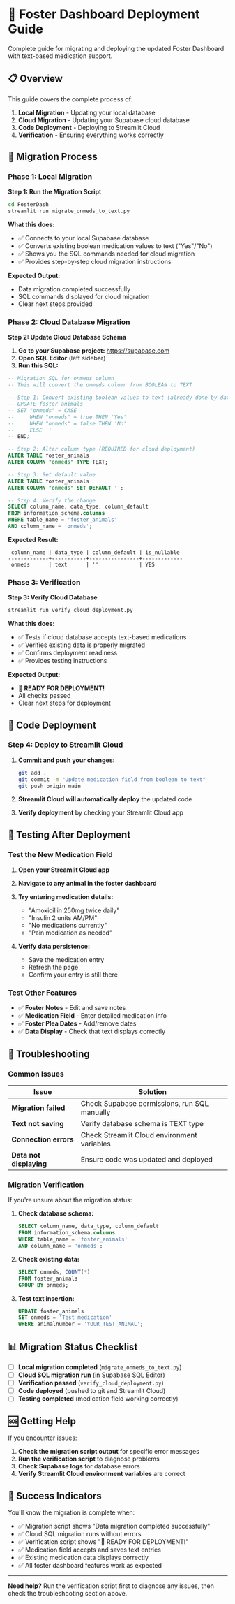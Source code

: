 # 🚀 Foster Dashboard Deployment Guide

Complete guide for migrating and deploying the updated Foster Dashboard with text-based medication support.

## 📋 Overview

This guide covers the complete process of:
1. **Local Migration** - Updating your local database
2. **Cloud Migration** - Updating your Supabase cloud database  
3. **Code Deployment** - Deploying to Streamlit Cloud
4. **Verification** - Ensuring everything works correctly

## 🔄 Migration Process

### Phase 1: Local Migration

**Step 1: Run the Migration Script**
```bash
cd FosterDash
streamlit run migrate_onmeds_to_text.py
```

**What this does:**
- ✅ Connects to your local Supabase database
- ✅ Converts existing boolean medication values to text ("Yes"/"No")
- ✅ Shows you the SQL commands needed for cloud migration
- ✅ Provides step-by-step cloud migration instructions

**Expected Output:**
- Data migration completed successfully
- SQL commands displayed for cloud migration
- Clear next steps provided

### Phase 2: Cloud Database Migration

**Step 2: Update Cloud Database Schema**

1. **Go to your Supabase project:** https://supabase.com
2. **Open SQL Editor** (left sidebar)
3. **Run this SQL:**

```sql
-- Migration SQL for onmeds column
-- This will convert the onmeds column from BOOLEAN to TEXT

-- Step 1: Convert existing boolean values to text (already done by data migration)
-- UPDATE foster_animals 
-- SET "onmeds" = CASE 
--     WHEN "onmeds" = true THEN 'Yes'
--     WHEN "onmeds" = false THEN 'No'
--     ELSE ''
-- END;

-- Step 2: Alter column type (REQUIRED for cloud deployment)
ALTER TABLE foster_animals 
ALTER COLUMN "onmeds" TYPE TEXT;

-- Step 3: Set default value
ALTER TABLE foster_animals 
ALTER COLUMN "onmeds" SET DEFAULT '';

-- Step 4: Verify the change
SELECT column_name, data_type, column_default 
FROM information_schema.columns 
WHERE table_name = 'foster_animals' 
AND column_name = 'onmeds';
```

**Expected Result:**
```
 column_name | data_type | column_default | is_nullable
-------------+-----------+----------------+-------------
 onmeds      | text      | ''             | YES
```

### Phase 3: Verification

**Step 3: Verify Cloud Database**
```bash
streamlit run verify_cloud_deployment.py
```

**What this does:**
- ✅ Tests if cloud database accepts text-based medications
- ✅ Verifies existing data is properly migrated
- ✅ Confirms deployment readiness
- ✅ Provides testing instructions

**Expected Output:**
- 🎉 **READY FOR DEPLOYMENT!**
- All checks passed
- Clear next steps for deployment

## 🚀 Code Deployment

### Step 4: Deploy to Streamlit Cloud

1. **Commit and push your changes:**
   ```bash
   git add .
   git commit -m "Update medication field from boolean to text"
   git push origin main
   ```

2. **Streamlit Cloud will automatically deploy** the updated code

3. **Verify deployment** by checking your Streamlit Cloud app

## 🧪 Testing After Deployment

### Test the New Medication Field

1. **Open your Streamlit Cloud app**
2. **Navigate to any animal in the foster dashboard**
3. **Try entering medication details:**
   - "Amoxicillin 250mg twice daily"
   - "Insulin 2 units AM/PM"
   - "No medications currently"
   - "Pain medication as needed"

4. **Verify data persistence:**
   - Save the medication entry
   - Refresh the page
   - Confirm your entry is still there

### Test Other Features

- ✅ **Foster Notes** - Edit and save notes
- ✅ **Medication Field** - Enter detailed medication info
- ✅ **Foster Plea Dates** - Add/remove dates
- ✅ **Data Display** - Check that text displays correctly

## 🔧 Troubleshooting

### Common Issues

| Issue | Solution |
|-------|----------|
| **Migration failed** | Check Supabase permissions, run SQL manually |
| **Text not saving** | Verify database schema is TEXT type |
| **Connection errors** | Check Streamlit Cloud environment variables |
| **Data not displaying** | Ensure code was updated and deployed |

### Migration Verification

If you're unsure about the migration status:

1. **Check database schema:**
   ```sql
   SELECT column_name, data_type, column_default 
   FROM information_schema.columns 
   WHERE table_name = 'foster_animals' 
   AND column_name = 'onmeds';
   ```

2. **Check existing data:**
   ```sql
   SELECT onmeds, COUNT(*) 
   FROM foster_animals 
   GROUP BY onmeds;
   ```

3. **Test text insertion:**
   ```sql
   UPDATE foster_animals 
   SET onmeds = 'Test medication' 
   WHERE animalnumber = 'YOUR_TEST_ANIMAL';
   ```

## 📊 Migration Status Checklist

- [ ] **Local migration completed** (`migrate_onmeds_to_text.py`)
- [ ] **Cloud SQL migration run** (in Supabase SQL Editor)
- [ ] **Verification passed** (`verify_cloud_deployment.py`)
- [ ] **Code deployed** (pushed to git and Streamlit Cloud)
- [ ] **Testing completed** (medication field working correctly)

## 🆘 Getting Help

If you encounter issues:

1. **Check the migration script output** for specific error messages
2. **Run the verification script** to diagnose problems
3. **Check Supabase logs** for database errors
4. **Verify Streamlit Cloud environment variables** are correct

## 🎯 Success Indicators

You'll know the migration is complete when:

- ✅ Migration script shows "Data migration completed successfully"
- ✅ Cloud SQL migration runs without errors
- ✅ Verification script shows "🎉 READY FOR DEPLOYMENT!"
- ✅ Medication field accepts and saves text entries
- ✅ Existing medication data displays correctly
- ✅ All foster dashboard features work as expected

---

**Need help?** Run the verification script first to diagnose any issues, then check the troubleshooting section above.
